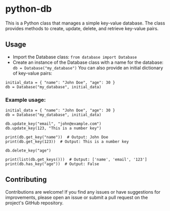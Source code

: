 # python-db
This is a Python class that manages a simple key-value database. The class provides methods to create, update, delete, and retrieve key-value pairs.

## Usage
- Import the Database class:
```from database import Database```
- Create an instance of the Database class with a name for the database:
```db = Database("my_database")```
You can also provide an initial dictionary of key-value pairs:
```
initial_data = { "name": "John Doe", "age": 30 }
db = Database("my_database", initial_data)
```

### Example usage:
```
initial_data = { "name": "John Doe", "age": 30 }
db = Database("my_database", initial_data)

db.update_key("email", "john@example.com")
db.update_key(123, "This is a number key")

print(db.get_key("name"))  # Output: John Doe
print(db.get_key(123))  # Output: This is a number key

db.delete_key("age")

print(list(db.get_keys()))  # Output: ['name', 'email', '123']
print(db.has_key("age"))  # Output: False
```

## Contributing
Contributions are welcome! If you find any issues or have suggestions for improvements, please open an issue or submit a pull request on the project's GitHub repository.
